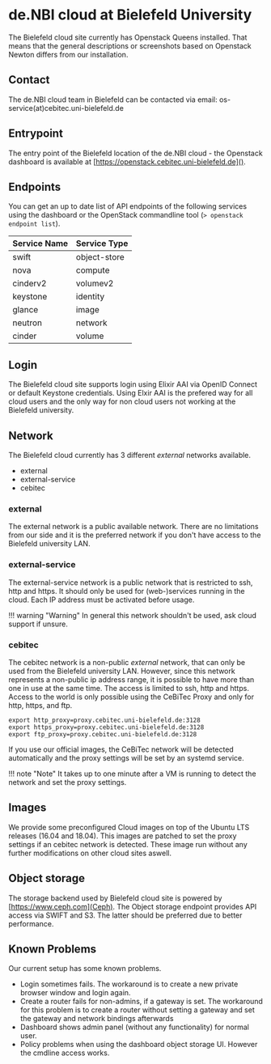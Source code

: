 # de.NBI cloud at Bielefeld University

The Bielefeld cloud site currently has Openstack Queens installed. That means that the general descriptions or screenshots based on Openstack Newton differs from our installation. 

## Contact
The de.NBI cloud team in Bielefeld can be contacted via email: os-service(at)cebitec.uni-bielefeld.de


## Entrypoint
The entry point of the Bielefeld location of the de.NBI cloud  - the Openstack dashboard is available at [https://openstack.cebitec.uni-bielefeld.de]().

## Endpoints

You can get an up to date list of API endpoints of the following services using the dashboard or the OpenStack commandline tool (`> openstack endpoint list`).

| Service Name | Service Type |
|--------------|--------------|                                                
| swift        | object-store |
| nova         | compute      |
| cinderv2     | volumev2     |
| keystone     | identity     |
| glance       | image        |
| neutron      | network      |
| cinder       | volume       |

## Login
The Bielefeld cloud site supports login using Elixir AAI via OpenID Connect or default Keystone credentials. Using Elxir AAI is the prefered way for all cloud users and the only way for non cloud users not working at the Bielefeld university. 


## Network

The Bielefeld cloud currently has 3 different _external_ networks available.

- external
- external-service
- cebitec

### external

The external network is a public available network. There are no limitations from our side and it is the preferred network if you don't have access to the Bielefeld university LAN. 

### external-service

The external-service network is a public network that is restricted to ssh, http and https. It should only be used for (web-)services running in the cloud. Each IP address must be activated before usage.

!!! warning "Warning"
    In general this network shouldn't be used, ask cloud support if unsure.

### cebitec

The cebitec network is a non-public _external_ network, that can only be used from the Bielefeld university LAN. However, since this network represents a non-public ip address range, it is possible to have more than one in use at the same time. The access is limited to ssh, http and https. Access to the world is only possible using the CeBiTec Proxy and only for http, https, and ftp.

```
export http_proxy=proxy.cebitec.uni-bielefeld.de:3128
export https_proxy=proxy.cebitec.uni-bielefeld.de:3128
export ftp_proxy=proxy.cebitec.uni-bielefeld.de:3128
```

If you use our official images, the CeBiTec network will be detected automatically and the proxy settings will be set by an systemd service.

!!! note "Note" 
    It takes up to one minute after a VM is running to detect the network and set the proxy settings.

## Images
We provide some preconfigured Cloud images on top of the Ubuntu LTS releases (16.04 and 18.04). This images are patched to set the proxy settings if an  cebitec network is detected. These image run without any further modifications on other cloud sites aswell.

## Object storage
The storage backend used by Bielefeld cloud site is powered by [https://www.ceph.com](Ceph). The Object storage endpoint provides API access via SWIFT and S3. The latter should be preferred due to better performance.

## Known Problems

Our current setup has some known problems.

- Login sometimes fails. The workaround is to create a new private browser window and login again.
- Create a router fails for non-admins, if a gateway is set. The workaround for this problem is to create a router without setting a gateway and  set the gateway and network bindings afterwards
- Dashboard shows admin panel (without any functionality) for normal user.
- Policy problems when using the dashboard object storage UI. However the cmdline access works.
